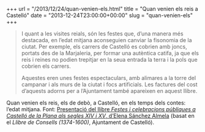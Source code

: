 +++
url = "/2013/12/24/quan-venien-els.html"
title = "Quan venien els reis a Castelló"
date = "2013-12-24T23:00:00+00:00"
slug = "quan-venien-els"
+++

> I quant a les visites reials, són les festes que, d’una manera més destacada, en l’edat mitjana aconseguien canviar la fisonomia de la ciutat. Per exemple, els carrers de Castelló es cobrien amb joncs, portats des de la Marjaleria, per formar una autèntica catifa, ja que els reis i reines no podien trepitjar en la seua entrada la terra i la pols que cobrien els carrers.
> 
> Aquestes eren unes festes espectaculars, amb alimares a la torre del campanar i als murs de la ciutat i focs artificials. Les factures del cost d’aquests adorns per a l’Ajuntament també apareixen en aquest llibre.

Quan venien els reis, els de debò, a Castelló, en els temps dels contes: l’edat mitjana. Font: [Presentació del llibre *Festes i celebracions públiques a Castelló de la Plana als segles XIV i XV*, d’Elena Sánchez Almela](http://www.castello.es/web30/pages/noticias_web10.php?id=val&cod=6978) (basat en el *Llibre de Consells (1374-1600)*, Ajuntament de Castelló).
